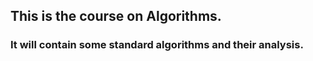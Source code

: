 ## This is the course on Algorithms.
### It will contain some standard algorithms and their analysis.